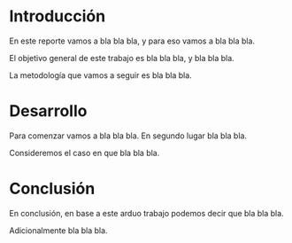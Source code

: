 # Introducción

En este reporte vamos a bla bla bla, y para eso vamos a bla bla bla.

El objetivo general de este trabajo es bla bla bla, y bla bla bla.

La metodología que vamos a seguir es bla bla bla.

# Desarrollo

Para comenzar vamos a bla bla bla.
En segundo lugar bla bla bla.

Consideremos el caso en que bla bla bla.


# Conclusión

En conclusión, en base a este arduo trabajo podemos decir que bla bla bla.

Adicionalmente bla bla bla.
